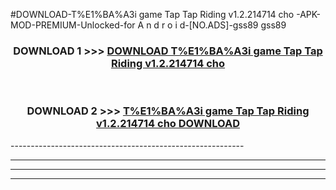 #DOWNLOAD-T%E1%BA%A3i game Tap Tap Riding v1.2.214714 cho -APK-MOD-PREMIUM-Unlocked-for A n d r o i d-[NO.ADS]-gss89 gss89 



<div align="center">

<h3>DOWNLOAD 1 >>> <a href="https://t.co/FKmqrqFo6t??judul=T%E1%BA%A3i game Tap Tap Riding v1.2.214714 cho ">DOWNLOAD T%E1%BA%A3i game Tap Tap Riding v1.2.214714 cho </a></h3><br>

<h3>DOWNLOAD 2 >>> <a href="https://t.co/FKmqrqFo6t??judul=T%E1%BA%A3i game Tap Tap Riding v1.2.214714 cho ">T%E1%BA%A3i game Tap Tap Riding v1.2.214714 cho  DOWNLOAD </a></h3>

</div>
----------------------------------------------------------

----------------------------------------------------------

----------------------------------------------------------

----------------------------------------------------------



